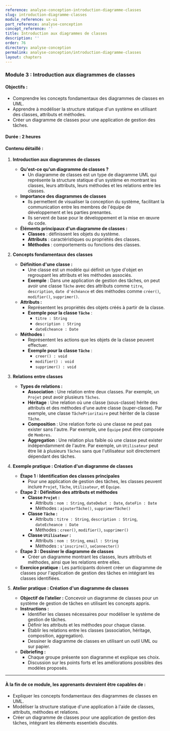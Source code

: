 ```yaml
---
reference: analyse-conception-introduction-diagramme-classes
slug: introduction-diagramme-classes
module_reference: ux-ui
part_reference: analyse-conception
concept_reference: ''
title: Introduction aux diagrammes de classes
description: ''
order: 76
directory: analyse-conception
permalink: analyse-conception/introduction-diagramme-classes
layout: chapters
---
```

### **Module 3 : Introduction aux diagrammes de classes**

#### **Objectifs :**
- Comprendre les concepts fondamentaux des diagrammes de classes en UML.
- Apprendre à modéliser la structure statique d'un système en utilisant des classes, attributs et méthodes.
- Créer un diagramme de classes pour une application de gestion des tâches.

#### **Durée :** 2 heures

#### **Contenu détaillé :**

1. **Introduction aux diagrammes de classes**
   - **Qu'est-ce qu'un diagramme de classes ?**
     - Un diagramme de classes est un type de diagramme UML qui représente la structure statique d'un système en montrant les classes, leurs attributs, leurs méthodes et les relations entre les classes.
   - **Importance des diagrammes de classes**
     - Ils permettent de visualiser la conception du système, facilitant la communication entre les membres de l'équipe de développement et les parties prenantes.
     - Ils servent de base pour le développement et la mise en œuvre du code.
   - **Éléments principaux d'un diagramme de classes :**
     - **Classes** : définissent les objets du système.
     - **Attributs** : caractéristiques ou propriétés des classes.
     - **Méthodes** : comportements ou fonctions des classes.

2. **Concepts fondamentaux des classes**
   - **Définition d'une classe :**
     - Une classe est un modèle qui définit un type d'objet en regroupant les attributs et les méthodes associés.
     - **Exemple** : Dans une application de gestion des tâches, on peut avoir une classe `Tâche` avec des attributs comme `titre`, `description`, `date d'échéance` et des méthodes comme `créer()`, `modifier()`, `supprimer()`.
   - **Attributs :**
     - Représentent les propriétés des objets créés à partir de la classe.
     - **Exemple pour la classe `Tâche`** :
       - `titre : String`
       - `description : String`
       - `dateEcheance : Date`
   - **Méthodes :**
     - Représentent les actions que les objets de la classe peuvent effectuer.
     - **Exemple pour la classe `Tâche`** :
       - `creer() : void`
       - `modifier() : void`
       - `supprimer() : void`

3. **Relations entre classes**
   - **Types de relations :**
     - **Association** : Une relation entre deux classes. Par exemple, un `Projet` peut avoir plusieurs `Tâches`.
     - **Héritage** : Une relation où une classe (sous-classe) hérite des attributs et des méthodes d'une autre classe (super-classe). Par exemple, une classe `TâchePrioritaire` peut hériter de la classe `Tâche`.
     - **Composition** : Une relation forte où une classe ne peut pas exister sans l'autre. Par exemple, une `Équipe` peut être composée de `Membres`.
     - **Aggregation** : Une relation plus faible où une classe peut exister indépendamment de l'autre. Par exemple, un `Utilisateur` peut être lié à plusieurs `Tâches` sans que l'utilisateur soit directement dépendant des tâches.

4. **Exemple pratique : Création d'un diagramme de classes**
   - **Étape 1 : Identification des classes principales**
     - Pour une application de gestion des tâches, les classes peuvent inclure `Projet`, `Tâche`, `Utilisateur`, et `Équipe`.
   - **Étape 2 : Définition des attributs et méthodes**
     - **Classe `Projet` :**
       - Attributs : `nom : String`, `dateDebut : Date`, `dateFin : Date`
       - Méthodes : `ajouterTâche()`, `supprimerTâche()`
     - **Classe `Tâche` :**
       - Attributs : `titre : String`, `description : String`, `dateEcheance : Date`
       - Méthodes : `creer()`, `modifier()`, `supprimer()`
     - **Classe `Utilisateur` :**
       - Attributs : `nom : String`, `email : String`
       - Méthodes : `s'inscrire()`, `seConnecter()`
   - **Étape 3 : Dessiner le diagramme de classes**
     - Créer un diagramme montrant les classes, leurs attributs et méthodes, ainsi que les relations entre elles.
   - **Exercice pratique :** Les participants doivent créer un diagramme de classes pour l'application de gestion des tâches en intégrant les classes identifiées.

5. **Atelier pratique : Création d'un diagramme de classes**
   - **Objectif de l’atelier :** Concevoir un diagramme de classes pour un système de gestion de tâches en utilisant les concepts appris.
   - **Instructions :**
     - Identifier les classes nécessaires pour modéliser le système de gestion de tâches.
     - Définir les attributs et les méthodes pour chaque classe.
     - Établir les relations entre les classes (association, héritage, composition, aggregation).
     - Dessiner le diagramme de classes en utilisant un outil UML ou sur papier.
   - **Débriefing :**
     - Chaque groupe présente son diagramme et explique ses choix.
     - Discussion sur les points forts et les améliorations possibles des modèles proposés.

---

#### **À la fin de ce module, les apprenants devraient être capables de :**
- Expliquer les concepts fondamentaux des diagrammes de classes en UML.
- Modéliser la structure statique d'une application à l'aide de classes, attributs, méthodes et relations.
- Créer un diagramme de classes pour une application de gestion des tâches, intégrant les éléments essentiels discutés.